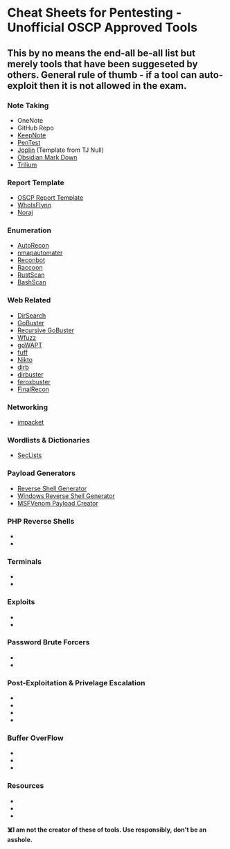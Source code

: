 # Cheat Sheets for Pentesting - Unofficial OSCP Approved Tools

## This by no means the end-all be-all list but merely tools that have been suggeseted by others. General rule of thumb - if a tool can auto-exploit then it is not allowed in the exam.

### Note Taking
- OneNote
- GitHub Repo
- [KeepNote](http://keepnote.org/)
- [PenTest](http://pentest.ws/)
- [Joplin](https://github.com/tjnull/TJ-JPT) (Template from TJ Null)
- [Obsidian Mark Down](https://obsidian.md/)
- [Trilium](https://github.com/zadam/trilium)

### Report Template
- [OSCP Report Template]()
- [WhoIsFlynn](https://github.com/whosiflynn/OSCP-Exam-Report-Template)
- [Noraj](https://github.com/noraj/OSCP-Exam-Report-Template-Markdown)

### Enumeration
- [AutoRecon](https://github.com/Tib3rius/AutoRecon)
- [nmapautomater](https://github.com/21y4d/nmapAutomator)
- [Reconbot](https://github.com/Apathly/Reconbot)
- [Raccoon](https://github.com/evyatarmeged/Raccoon)
- [RustScan](https://github.com/RustScan/RustScan)
- [BashScan](https://github.com/astryzia/BashScan)

### Web Related
- [DirSearch](https://github.com/maurosoria/dirsearch)
- [GoBuster](https://github.com/OJ/gobuster)
- [Recursive GoBuster](https://github.com/epi052/recursive-gobuster)
- [Wfuzz](https://github.com/xmendez/wfuzz)
- [goWAPT](https://github.com/dzonerzy/goWAPT)
- [fuff](https://github.com/ffuf/ffuf)
- [Nikto](https://github.com/sullo/nikto)
- [dirb](https://tools.kali.org/web-applications/dirb)
- [dirbuster](https://tools.kali.org/web-applications/dirbuster)
- [feroxbuster](https://github.com/epi052/feroxbuster)
- [FinalRecon](https://github.com/thewhiteh4t/FinalRecon)

###  Networking
- [impacket](https://github.com/SecureAuthCorp/impacket)

### Wordlists & Dictionaries
- [SecLists](https://github.com/danielmiessler/SecLists)

### Payload Generators
- [Reverse Shell Generator](https://github.com/cwinfosec/revshellgen)
- [Windows Reverse Shell Generator](https://github.com/thosearetheguise/rev)
- [MSFVenom Payload Creator](https://github.com/g0tmi1k/msfpc)

### PHP Reverse Shells
- 
-

### Terminals
-
-

### Exploits
-
-

### Password Brute Forcers
-
-

### Post-Exploitation & Privelage Escalation
-
-
-
-

### Buffer OverFlow
-
-
-

### Resources
-
-
-




**:skull_and_crossbones:I am not the creator of these of tools. Use responsibly, don't be an asshole.**
